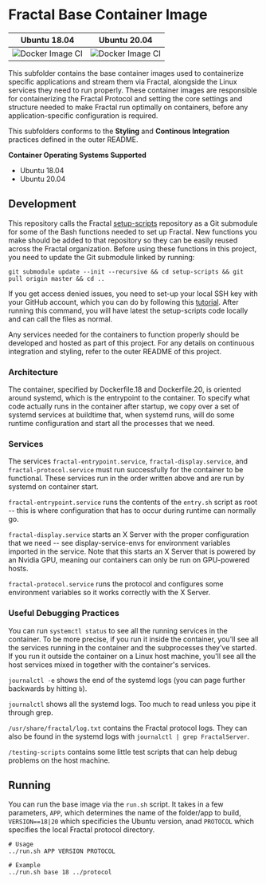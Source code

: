 # Fractal Base Container Image

| Ubuntu 18.04 | Ubuntu 20.04
|:--:|:--:|
|![Docker Image CI](https://github.com/fractalcomputers/container-images/workflows/Docker%20Image%20CI/badge.svg)|![Docker Image CI](https://github.com/fractalcomputers/container-images/workflows/Docker%20Image%20CI/badge.svg)|

This subfolder contains the base container images used to containerize specific applications and stream them via Fractal, alongside the Linux services they need to run properly. These container images are responsible for containerizing the Fractal Protocol and setting the core settings and structure needed to make Fractal run optimally on containers, before any application-specific configuration is required.

This subfolders conforms to the **Styling** and **Continous Integration** practices defined in the outer README.

**Container Operating Systems Supported**

- Ubuntu 18.04
- Ubuntu 20.04

## Development

This repository calls the Fractal [setup-scripts](https://github.com/fractalcomputers/setup-scripts) repository as a Git submodule for some of the Bash functions needed to set up Fractal. New functions you make should be added to that repository so they can be easily reused across the Fractal organization. Before using these functions in this project, you need to update the Git submodule linked by running:

```
git submodule update --init --recursive && cd setup-scripts && git pull origin master && cd ..
```

If you get access denied issues, you need to set-up your local SSH key with your GitHub account, which you can do by following this [tutorial](https://help.github.com/en/github/authenticating-to-github/generating-a-new-ssh-key-and-adding-it-to-the-ssh-agent). After running this command, you will have latest the setup-scripts code locally and can call the files as normal.

Any services needed for the containers to function properly should be developed and hosted as part of this project. For any details on continuous integration and styling, refer to the outer README of this project.

### Architecture

The container, specified by Dockerfile.18 and Dockerfile.20, is oriented around systemd, which is the entrypoint to the container. To specify what code actually runs in the container after startup, we copy over a set of systemd services at buildtime that, when systemd runs, will do some runtime configuration and start all the processes that we need.

### Services

The services `fractal-entrypoint.service`, `fractal-display.service`, and `fractal-protocol.service` must run successfully for the container to be functional. These services run in the order written above and are run by systemd on container start. 

`fractal-entrypoint.service` runs the contents of the `entry.sh` script as root -- this is where configuration that has to occur during runtime can normally go. 

`fractal-display.service` starts an X Server with the proper configuration that we need -- see display-service-envs for environment variables imported in the service. Note that this starts an X Server that is powered by an Nvidia GPU, meaning our containers can only be run on GPU-powered hosts.

`fractal-protocol.service` runs the protocol and configures some environment variables so it works correctly with the X Server.

### Useful Debugging Practices
You can run `systemctl status` to see all the running services in the container. To be more precise, if you run it inside the container, you'll see all the services running in the container and the subprocesses they've started. If you run it outside the container on a Linux host machine, you'll see all the host services mixed in together with the container's services. 

`journalctl -e` shows the end of the systemd logs (you can page further backwards by hitting `b`).

`journalctl` shows all the systemd logs. Too much to read unless you pipe it through grep.

`/usr/share/fractal/log.txt` contains the Fractal protocol logs. They can also be found in the systemd logs with `journalctl | grep FractalServer`.

`/testing-scripts` contains some little test scripts that can help debug problems on the host machine.

## Running

You can run the base image via the `run.sh` script. It takes in a few parameters, `APP`, which determines the name of the folder/app to build, `VERSION==18|20` which specificies the Ubuntu version, anad `PROTOCOL` which specifies the local Fractal protocol directory.

```
# Usage
../run.sh APP VERSION PROTOCOL

# Example
../run.sh base 18 ../protocol
```
